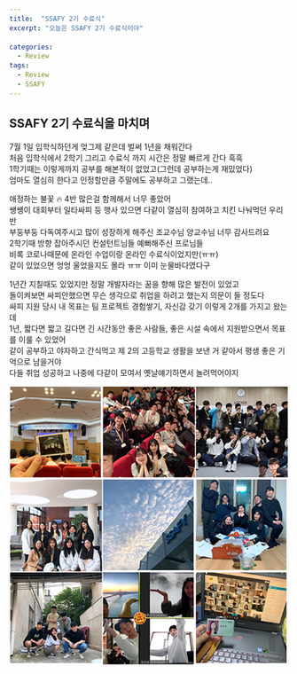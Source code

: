 ```yaml
---
title:  "SSAFY 2기 수료식"
excerpt: "오늘은 SSAFY 2기 수료식이야"

categories:
  - Review
tags:
  - Review
  - SSAFY
---
```

## SSAFY 2기 수료식을 마치며  
7월 1일 입학식하던게 엊그제 같은데 벌써 1년을 채워간다  
처음 입학식에서 2학기 그리고 수료식 까지 시간은 정말 빠르게 간다 흑흑  
1학기때는 이렇게까지 공부를 해본적이 없었고(그런데 공부하는게 재밌었다)  
엄마도 열심히 한다고 인정할만큼 주말에도 공부하고 그랬는데..  


애정하는 불꽃 🔥 4반 많은걸 함께해서 너무 좋았어  
쌩쌩이 대회부터 일타싸피 등 행사 있으면 다같이 열심히 참여하고 치킨 나눠먹던 우리반  
부둥부둥 다독여주시고 많이 성장하게 해주신 조교수님 양교수님 너무 감사드려요  
2학기때 방향 잡아주시던 컨설턴트님들 예뻐해주신 프로님들  
비록 코로나때문에 온라인 수업이랑 온라인 수료식이었지만(ㅠㅠ)  
같이 있었으면 엉엉 울었을지도 몰라 ㅠㅠ 이미 눈물바다였다구  


1년간 지칠때도 있었지만 정말 개발자라는 꿈을 향해 많은 발전이 있었고  
돌이켜보면 싸피안했으면 무슨 생각으로 취업을 하려고 했는지 의문이 들 정도다  
싸피 지원 당시 내 목표는 팀 프로젝트 경험쌓기, 자신감 갖기 이렇게 2개를 가지고 왔는데  
1년, 짧다면 짧고 길다면 긴 시간동안 좋은 사람들, 좋은 시설 속에서 지원받으면서 목표를 이룰 수 있었어  
같이 공부하고 야자하고 간식먹고 제 2의 고등학교 생활을 보낸 거 같아서 평생 좋은 기억으로 남을거야  
다들 취업 성공하고 나중에 다같이 모여서 옛날얘기하면서 놀려먹어야지  


![image1](/assets/images/post/200624-1.jpg)  